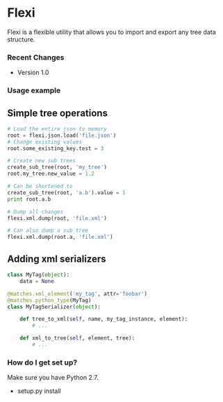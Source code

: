 # Flexi #

Flexi is a flexible utility that allows you to import and export any tree data structure.

### Recent Changes ###

* Version 1.0

### Usage example ###

## Simple tree operations ##
```python
# Load the entire json to memory
root = flexi.json.load('file.json')
# Change existing values
root.some_existing_key.test = 3

# Create new sub trees
create_sub_tree(root, 'my_tree')
root.my_tree.new_value = 1.2

# Can be shortened to
create_sub_tree(root, 'a.b').value = 1
print root.a.b

# Dump all changes 
flexi.xml.dump(root, 'file.xml')

# Can also dump a sub tree
flexi.xml.dump(root.a, 'file.xml')
```

## Adding xml serializers ##
```python
class MyTag(object):
    data = None

@matches.xml_element('my_tag', attr='foobar')
@matches.python_type(MyTag)
class MyTagSerializer(object):

    def tree_to_xml(self, name, my_tag_instance, element):
        # ...

    def xml_to_tree(self, element, tree):
        # ...
```

### How do I get set up? ###
Make sure you have Python 2.7.

* setup.py install